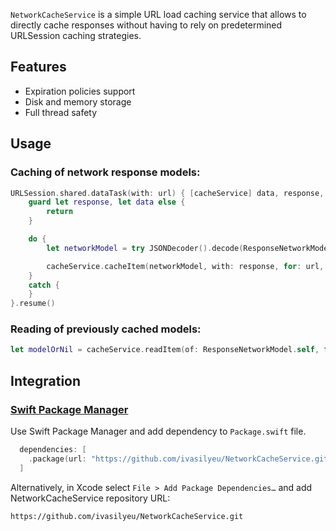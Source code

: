 `NetworkCacheService` is a simple URL load caching service that allows to directly cache responses without having to rely on predetermined URLSession caching strategies.

## Features

- Expiration policies support
- Disk and memory storage
- Full thread safety

## Usage

### Caching of network response models:

```swift
URLSession.shared.dataTask(with: url) { [cacheService] data, response, error in
    guard let response, let data else {
        return
    }

    do {
        let networkModel = try JSONDecoder().decode(ResponseNetworkModel.self, from: data)

        cacheService.cacheItem(networkModel, with: response, for: url, policies: .nonExpirable)
    }
    catch {
    }
}.resume()
```

### Reading of previously cached models:

```swift
let modelOrNil = cacheService.readItem(of: ResponseNetworkModel.self, for: url)
```

## Integration

### [Swift Package Manager](https://github.com/apple/swift-package-manager)

Use Swift Package Manager and add dependency to `Package.swift` file.

```swift
  dependencies: [
    .package(url: "https://github.com/ivasilyeu/NetworkCacheService.git", .upToNextMajor(from: "1.0.0"))
  ]
```

Alternatively, in Xcode select `File > Add Package Dependencies…` and add NetworkCacheService repository URL:

```
https://github.com/ivasilyeu/NetworkCacheService.git
```
